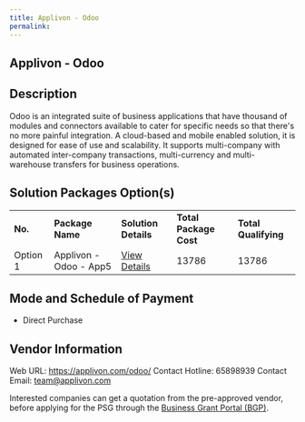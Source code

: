 ```yaml
---
title: Applivon - Odoo
permalink: 
---
```


## Applivon - Odoo

## Description

Odoo is an integrated suite of business applications that have thousand of modules  and connectors available to cater for specific needs so that there's no more painful integration. A cloud-based and mobile enabled solution, it is designed for ease of use and scalability. It supports multi-company with automated inter-company transactions, multi-currency and multi-warehouse transfers for business operations.

## Solution Packages Option(s)

<table>
<tr>
<td><b>No.</b></td>
<td><b>Package Name</b></td>
<td><b>Solution Details</b></td>
<td><b>Total Package Cost</b></td>
<td><b>Total Qualifying</b></td>
</tr>
<tr>
<td>Option 1</td>
<td>Applivon - Odoo - App5</td>
<td><a href='https://www.gobusiness.gov.sg/images/psg/Applivon_20210515_Desensitised_Annex_3_Part_1.pdf'>View Details</a></td>
<td>13786</td>
<td>13786</td>
</tr>
</table>

## Mode and Schedule of Payment

 - Direct Purchase

## Vendor Information

 Web URL: https://applivon.com/odoo/ 
Contact Hotline: 65898939 
Contact Email: team@applivon.com 


Interested companies can get a quotation from the pre-approved vendor, before applying for the PSG through the <a href='https://www.businessgrants.gov.sg/'>Business Grant Portal (BGP)</a>.
